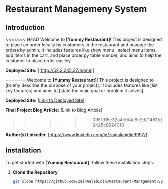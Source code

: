 # Restaurant Managemeny System

## Introduction

<<<<<<< HEAD
Welcome to **[Yummy Restaurant]**! This project is designed to place an order locally by customers in the restaurant and manage the orders by admin. It includes features like show menu , select menu items, add items in the cart, and place order py table number,  and aims to help the customer to place order easiley.

**Deployed Site:** [(http://52.3.245.27/home)]

=======
Welcome to **[Yummy Restaurant]**! This project is designed to [briefly describe the purpose of your project]. It includes features like [list key features] and aims to [state the main goal or problem it solves].

**Deployed Site:** [[Link to Deployed Site](http://52.3.245.27/home)]

**Final Project Blog Article:** [Link to Blog Article]
>>>>>>> 0951915c32a4c0f4c6e2d214817d9425c8924018

**Author(s) LinkedIn:** [https://www.linkedin.com/in/zainalabidin9997/]

## Installation

To get started with **[Yummy Restaurant]**, follow these installation steps:

1. **Clone the Repository**
   ```bash
   git clone https://github.com/ZainAalabidin/Restaurant-Management-System.git
